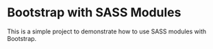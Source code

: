 # Bootstrap with SASS Modules

This is a simple project to demonstrate how to use SASS modules with Bootstrap.
